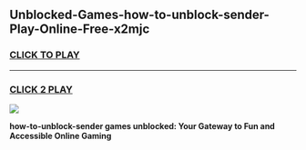 
## Unblocked-Games-how-to-unblock-sender-Play-Online-Free-x2mjc
<h3>
<a href="https://premium76.site?title=how-to-unblock-sender&ref=26A">CLICK TO PLAY</a></h3>
<hr>

<h3>
<a href="https://premium76.site?title=how-to-unblock-sender&ref=26A">CLICK 2 PLAY</a>
  
</h3>

<a href="https://premium76.site?title=how-to-unblock-sender&ref=26A"><img src="https://clearcache.store/games.png"></a>


**how-to-unblock-sender games unblocked: Your Gateway to Fun and Accessible Online Gaming**
